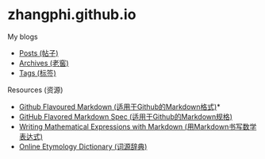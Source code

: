 
#  zhangphi.github.io
My blogs 


* [Posts (帖子)](./posts/) 
* [Archives (老窖)](./archives/)
* [Tags (标签)](./tags/)



Resources (资源)
* [Github Flavoured Markdown (适用于Github的Markdown格式)](https://docs.github.com/en/get-started/writing-on-github/getting-started-with-writing-and-formatting-on-github/basic-writing-and-formatting-syntax )* 
* [GitHub Flavored Markdown Spec (适用于Github的Markdown规格)](https://github.github.com/gfm/)
* [Writing Mathematical Expressions with Markdown (用Markdown书写数学表达式)](https://docs.github.com/en/get-started/writing-on-github/working-with-advanced-formatting/writing-mathematical-expressions)
* [Online Etymology Dictionary (词源辞典)](https://www.etymonline.com/)
